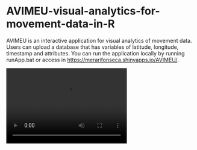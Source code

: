 # AVIMEU-visual-analytics-for-movement-data-in-R

AVIMEU is an interactive application for visual analytics of movement data.  
Users can upload a database that has variables of latitude, longitude, timestamp and attributes. 
You can run the application locally by running runApp.bat or access in https://merarifonseca.shinyapps.io/AVIMEU/.


<video src="videoGIF.mp4" width="320" height="200" controls preload></video>


